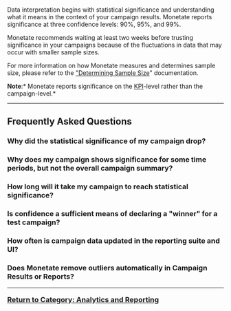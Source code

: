 <div id="monetate-product" data-products="interact engage mayberry">&nbsp;</div>

Data interpretation begins with statistical
<a data-tooltip-large="">significance</a>
and understanding what it means in the context of your
<a data-tooltip-large="">campaign</a>
results. Monetate reports significance at three
<a data-tooltip-large="">confidence</a>
levels: 90%, 95%, and 99%.

Monetate recommends waiting at least two weeks before
trusting significance in your campaigns because of the fluctuations in
data that may occur with smaller sample sizes. 

For more information on how Monetate measures and determines sample
size, please refer to the ["Determining Sample
Size](http://support.monetate.com/hc/en-us/articles/201586823-Determining-Sample-Size)"
documentation.

**Note**:* Monetate reports significance on the
[KPI](http://support.monetate.com/hc/en-us/articles/201118357)-level
rather than the campaign-level.*

<hr />
<h2>Frequently Asked Questions&nbsp;</h2>
<h3 class="faq">Why did the statistical significance of my campaign drop?
<h3 class="faq">Why does my campaign shows significance for some time periods, but not the overall campaign summary?
<h3 class="faq">How long will it take my campaign to reach statistical significance?
<h3 class="faq">Is confidence a sufficient means of declaring a &quot;winner&quot; for a test campaign?
<h3 class="faq">How often is campaign data updated in the reporting suite and UI?
<h3 class="faq">Does Monetate remove outliers automatically in Campaign Results or Reports?</p>

<hr />

<p><a href="/hc/en-us/sections/200197643">Return to Category: Analytics and Reporting</a></p>
